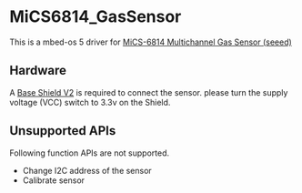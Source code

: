 # MiCS6814_GasSensor
This is a mbed-os 5 driver for [MiCS-6814 Multichannel Gas Sensor (seeed)](http://wiki.seeed.cc/Grove-Multichannel_Gas_Sensor/)

## Hardware
A [Base Shield V2](https://www.seeedstudio.com/Base-Shield-V2-p-1378.html) is required to connect the sensor. please turn the supply voltage (VCC) switch to 3.3v on the Shield.

## Unsupported APIs
Following function APIs are not supported.
* Change I2C address of the sensor
* Calibrate sensor
